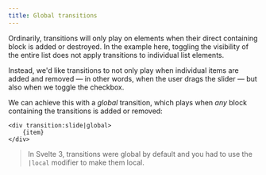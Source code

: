 ```yaml
---
title: Global transitions
---
```


Ordinarily, transitions will only play on elements when their direct containing block is added or destroyed. In the example here, toggling the visibility of the entire list does not apply transitions to individual list elements.

Instead, we'd like transitions to not only play when individual items are added and removed — in other words, when the user drags the slider — but also when we toggle the checkbox.

We can achieve this with a _global_ transition, which plays when _any_ block containing the transitions is added or removed:

```svelte
<div transition:slide|global>
	{item}
</div>
```

> In Svelte 3, transitions were global by default and you had to use the `|local` modifier to make them local.
